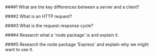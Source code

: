 ####1 What are the key differences between a server and a client?


####2 What is an HTTP request?


####3 What is the request-response cycle?


####4 Research what a 'node package' is and explain it.


####5 Research the node package 'Express' and explain why we might want to use it.

